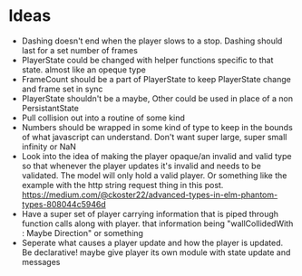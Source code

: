 # Ideas
* Dashing doesn't end when the player slows to a stop. Dashing should last for a set number of frames
* PlayerState could be changed with helper functions specific to that state. almost like an opeque type
* FrameCount should be a part of PlayerState to keep PlayerState change and frame set in sync
* PlayerState shouldn't be a maybe, Other could be used in place of a non PersistantState
* Pull collision out into a routine of some kind
* Numbers should be wrapped in some kind of type to keep in the bounds of what javascript can understand. Don't want super large, super small infinity or NaN
* Look into the idea of making the player opaque/an invalid and valid type so that whenever the player updates it's invalid and needs to be validated. The model will only hold a valid player. Or something like the example with the http string request thing in this post. https://medium.com/@ckoster22/advanced-types-in-elm-phantom-types-808044c5946d
* Have a super set of player carrying information that is piped through function calls along with player. that information being "wallCollidedWith : Maybe Direction" or something
* Seperate what causes a player update and how the player is updated. Be declarative! maybe give player its own module with state update and messages
